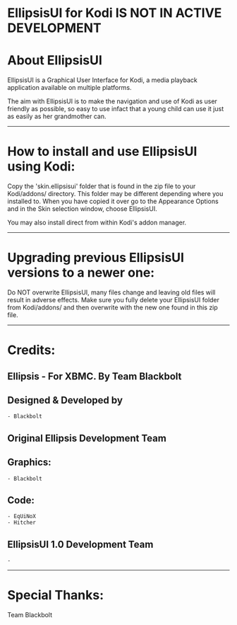 EllipsisUI for Kodi IS NOT IN ACTIVE DEVELOPMENT
=====================================

About EllipsisUI
==============

EllipsisUI is a Graphical User Interface for Kodi, a media playback application available on multiple platforms.

The aim with EllipsisUI is to make the navigation and use of Kodi as user friendly as possible, so easy to use infact that a young child can use it just as easily as her grandmother can.

------------------------------------------------------------------------
How to install and use EllipsisUI using Kodi:
====================================

Copy the 'skin.ellipsisui' folder that is found in the zip file to your Kodi/addons/ directory.
This folder may be different depending where you installed to. When you have copied it
over go to the Appearance Options and in the Skin selection window, choose EllipsisUI.

You may also install direct from within Kodi's addon manager.

-------------------------------------------------
Upgrading previous EllipsisUI versions to a newer one:
=================================================

Do NOT overwrite EllipsisUI, many files change and leaving old files will result in adverse
effects. Make sure you fully delete your EllipsisUI folder from Kodi/addons/ and then overwrite with
the new one found in this zip file.

--------
Credits:
========

Ellipsis - For XBMC.
By Team Blackbolt
-----------------------

Designed & Developed by
-----------------------
    - Blackbolt


Original Ellipsis Development Team
----------------------------------

Graphics:
-----------------------
    - Blackbolt

Code:
---------------------
    - EqUiNoX
    - Hitcher


EllipsisUI 1.0 Development Team
-------------------
    -

------------------
Special Thanks:
==================

Team Blackbolt

